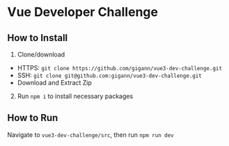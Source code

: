 # Vue Developer Challenge

## How to Install
1. Clone/download
- HTTPS: ```git clone https://github.com/gigann/vue3-dev-challenge.git```
- SSH: ```git clone git@github.com:gigann/vue3-dev-challenge.git```
- Download and Extract Zip
2. Run ```npm i``` to install necessary packages

## How to Run
Navigate to ```vue3-dev-challenge/src```, then run ```npm run dev```
